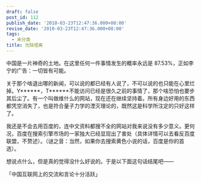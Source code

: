 ```yaml
---
draft: false
post_id: 112
publish_date: '2010-03-23T12:47:36.000+08:00'
revise_date: '2010-03-23T12:47:36.000+08:00'
tags:
  - 未分类
title: 光陆怪离
---
```


中国是一片神奇的土地。在这里任何一件事情发生的概率永远是 87.53%，正如李宁的广告：一切皆有可能。

关于那个啥退出哪的新闻，可以说的都已经有人说了，不可以说的也只能在心里烂掉。Y\*\*\*\*\*\*，T\*\*\*\*\*\*不能访问已经是很久之前的事情了，那个啥恐怕也要步其后尘了。有一个叫做维什么的网站，现在还在继续坚持着。所有身边好用的东西都凭空消失了，也是符合量子力学的湮灭理论的，既然这是科学所注定的只好这样了。

我还是不会去用百度的，连中文资料都搜不全的网站对我来说没有多少意义。更何况，百度在搜索引擎市场的一家独大已经显现出了害处（具体详情可以去看反百度联盟，不赘述）。（谜之音：当然，如果你去搜索黄色小说的话，百度是你的首选）。

想说点什么，但是真的觉得没什么好说的。于是以下面这句话结尾吧——

「中国互联网上的交流和言论十分活跃」
